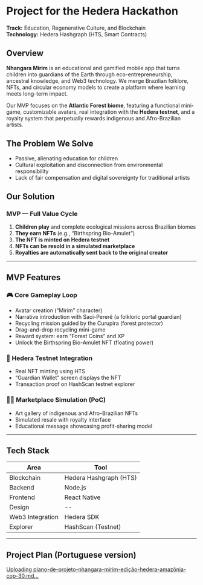 # **Project for the Hedera Hackathon**  
**Track:** Education, Regenerative Culture, and Blockchain  
**Technology:** Hedera Hashgraph (HTS, Smart Contracts)

## Overview

**Nhangara Mirim** is an educational and gamified mobile app that turns children into guardians of the Earth through eco-entrepreneurship, ancestral knowledge, and Web3 technology. We merge Brazilian folklore, NFTs, and circular economy models to create a platform where learning meets long-term impact.

Our MVP focuses on the **Atlantic Forest biome**, featuring a functional mini-game, customizable avatars, real integration with the **Hedera testnet**, and a royalty system that perpetually rewards indigenous and Afro-Brazilian artists.

## The Problem We Solve

- Passive, alienating education for children
- Cultural exploitation and disconnection from environmental responsibility
- Lack of fair compensation and digital sovereignty for traditional artists

## Our Solution

### MVP — Full Value Cycle

1. **Children play** and complete ecological missions across Brazilian biomes  
2. **They earn NFTs** (e.g., “Birthspring Bio-Amulet”)  
3. **The NFT is minted on Hedera testnet**  
4. **NFTs can be resold in a simulated marketplace**  
5. **Royalties are automatically sent back to the original creator**

---

## MVP Features

### 🎮 Core Gameplay Loop
- Avatar creation (“Mirim” character)
- Narrative introduction with Saci-Pererê (a folkloric portal guardian)
- Recycling mission guided by the Curupira (forest protector)
- Drag-and-drop recycling mini-game
- Reward system: earn “Forest Coins” and XP
- Unlock the Birthspring Bio-Amulet NFT (floating power)

### 🔗 Hedera Testnet Integration
- Real NFT minting using HTS
- “Guardian Wallet” screen displays the NFT
- Transaction proof on HashScan testnet explorer

### 🧑‍🎨 Marketplace Simulation (PoC)
- Art gallery of indigenous and Afro-Brazilian NFTs
- Simulated resale with royalty interface
- Educational message showcasing profit-sharing model

---

## Tech Stack

| Area | Tool |
|------|------|
| Blockchain | Hedera Hashgraph (HTS) |
| Backend | Node.js |
| Frontend | React Native |
| Design | -- |
| Web3 Integration | Hedera SDK |
| Explorer | HashScan (Testnet) |

---

## Project Plan (Portuguese version)
[Uploading plano-de-projeto-nhangara-mirim-edição-hedera-amazônia-cop-30.md…]()
